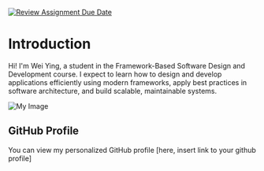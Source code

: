 [![Review Assignment Due Date](https://classroom.github.com/assets/deadline-readme-button-22041afd0340ce965d47ae6ef1cefeee28c7c493a6346c4f15d667ab976d596c.svg)](https://classroom.github.com/a/LQr4ft17)
# Introduction
Hi! I'm Wei Ying, a student in the Framework-Based Software Design and Development course. 
I expect to learn how to design and develop applications efficiently using modern frameworks, apply best practices in software architecture, and build scalable, maintainable systems.

![My Image]([image.jpg](https://www.reddit.com/r/plushies/comments/1cgpm0m/dundun_chicken/))  <!-- Link to the uploaded image -->

## GitHub Profile

You can view my personalized GitHub profile [here, insert link to your github profile]

